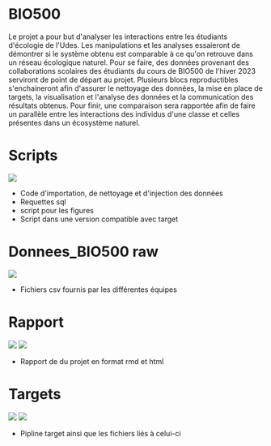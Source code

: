 # BIO500

Le projet a pour but d'analyser les interactions entre les étudiants d'écologie de l'Udes. Les manipulations et les analyses essaieront de démontrer si le système obtenu est comparable à ce qu'on retrouve dans un réseau écologique naturel. Pour se faire, des données provenant des collaborations scolaires des étudiants du cours de BIO500 de l'hiver 2023 serviront de point de départ au projet. Plusieurs blocs reproductibles s'enchaineront afin d'assurer le nettoyage des données, la mise en place de targets, la visualisation et l'analyse des données et la communication des résultats obtenus. Pour finir, une comparaison sera rapportée afin de faire un parallèle entre les interactions des individus d'une classe et celles présentes dans un écosystème naturel.

# Scripts

[![](https://img.shields.io/badge/R-Scripts-blue)](https://github.com/HugoM-B/Bio500/tree/main/scripts)

- Code d'importation, de nettoyage et d'injection des données
- Requettes sql
- script pour les figures
- Script dans une version compatible avec target

# Donnees_BIO500 raw

[![](https://img.shields.io/badge/rep-Donnees_raw-yellow)](https://github.com/HugoM-B/Bio500/tree/main/donnees_BIO500/raw)

- Fichiers csv fournis par les différentes équipes

# Rapport

[![](https://img.shields.io/badge/Rmd-Rapport-red)](https://github.com/HugoM-B/Bio500/blob/main/rapport/rapport.Rmd) [![](https://img.shields.io/badge/html-Rapport-green)](https://github.com/HugoM-B/Bio500/blob/main/rapport/rapport.html)

- Rapport de du projet en format rmd et html

# Targets

[![](https://img.shields.io/badge/R-targets-bleu)](https://github.com/HugoM-B/Bio500/blob/main/_targets.R) [![](https://img.shields.io/badge/rep-targets-yellow)](https://github.com/HugoM-B/Bio500/tree/main/_targets)

- Pipline target ainsi que les fichiers liés à celui-ci